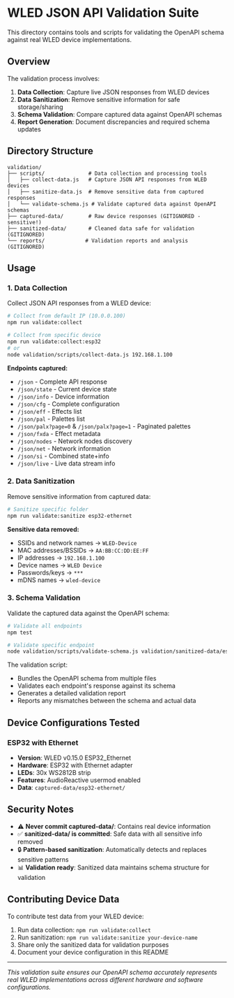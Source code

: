 # WLED JSON API Validation Suite

This directory contains tools and scripts for validating the OpenAPI schema against real WLED device implementations.

## Overview

The validation process involves:
1. **Data Collection**: Capture live JSON responses from WLED devices
2. **Data Sanitization**: Remove sensitive information for safe storage/sharing  
3. **Schema Validation**: Compare captured data against OpenAPI schemas
4. **Report Generation**: Document discrepancies and required schema updates

## Directory Structure

```
validation/
├── scripts/              # Data collection and processing tools
│   ├── collect-data.js   # Capture JSON API responses from WLED devices
│   ├── sanitize-data.js  # Remove sensitive data from captured responses
│   └── validate-schema.js # Validate captured data against OpenAPI schemas
├── captured-data/        # Raw device responses (GITIGNORED - sensitive!)
├── sanitized-data/       # Cleaned data safe for validation (GITIGNORED)
└── reports/             # Validation reports and analysis (GITIGNORED)
```

## Usage

### 1. Data Collection

Collect JSON API responses from a WLED device:

```bash
# Collect from default IP (10.0.0.100)
npm run validate:collect

# Collect from specific device
npm run validate:collect:esp32
# or
node validation/scripts/collect-data.js 192.168.1.100
```

**Endpoints captured:**
- `/json` - Complete API response
- `/json/state` - Current device state
- `/json/info` - Device information
- `/json/cfg` - Complete configuration
- `/json/eff` - Effects list
- `/json/pal` - Palettes list
- `/json/palx?page=0` & `/json/palx?page=1` - Paginated palettes
- `/json/fxda` - Effect metadata
- `/json/nodes` - Network nodes discovery
- `/json/net` - Network information
- `/json/si` - Combined state+info
- `/json/live` - Live data stream info

### 2. Data Sanitization

Remove sensitive information from captured data:

```bash
# Sanitize specific folder
npm run validate:sanitize esp32-ethernet
```

**Sensitive data removed:**
- SSIDs and network names → `WLED-Device`
- MAC addresses/BSSIDs → `AA:BB:CC:DD:EE:FF`
- IP addresses → `192.168.1.100`
- Device names → `WLED Device`
- Passwords/keys → `***`
- mDNS names → `wled-device`

### 3. Schema Validation

Validate the captured data against the OpenAPI schema:

```bash
# Validate all endpoints
npm test

# Validate specific endpoint
node validation/scripts/validate-schema.js validation/sanitized-data/esp32-ethernet/state.json
```

The validation script:
- Bundles the OpenAPI schema from multiple files
- Validates each endpoint's response against its schema
- Generates a detailed validation report
- Reports any mismatches between the schema and actual data

## Device Configurations Tested

### ESP32 with Ethernet
- **Version**: WLED v0.15.0 ESP32_Ethernet
- **Hardware**: ESP32 with Ethernet adapter
- **LEDs**: 30x WS2812B strip
- **Features**: AudioReactive usermod enabled
- **Data**: `captured-data/esp32-ethernet/`

## Security Notes

- ⚠️ **Never commit captured-data/**: Contains real device information
- ✅ **sanitized-data/ is committed**: Safe data with all sensitive info removed
- 🔒 **Pattern-based sanitization**: Automatically detects and replaces sensitive patterns
- 📊 **Validation ready**: Sanitized data maintains schema structure for validation

## Contributing Device Data

To contribute test data from your WLED device:

1. Run data collection: `npm run validate:collect`
2. Run sanitization: `npm run validate:sanitize your-device-name`
3. Share only the sanitized data for validation purposes
4. Document your device configuration in this README

---

*This validation suite ensures our OpenAPI schema accurately represents real WLED implementations across different hardware and software configurations.* 